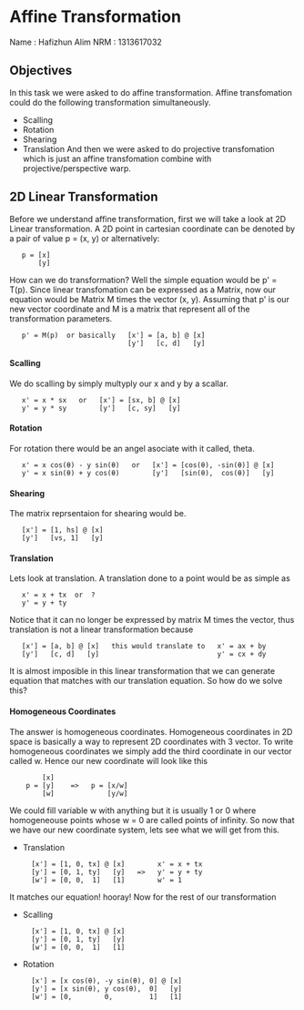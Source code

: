 # Affine Transformation

Name : Hafizhun Alim
NRM  : 1313617032

## Objectives
In this task we were asked to do affine transformation. Affine transfomation could do the following transformation simultaneously.
* Scalling
* Rotation
* Shearing
* Translation
And then we were asked to do projective transfomation which is just an affine transfomation combine with projective/perspective warp.

## 2D Linear Transformation
Before we understand affine transformation, first we will take a look at 2D Linear transformation. A 2D point in cartesian coordinate can be denoted by a pair of value p = (x, y) or alternatively:
          
       p = [x] 
           [y]

How can we do transformation? Well the simple equation would be p' = T(p). Since linear transfomation can be expressed as a Matrix, now our equation would be Matrix M times the vector (x, y). Assuming that p' is our new vector coordinate and M is a matrix that represent all of the transformation parameters.

       p' = M(p)  or basically   [x'] = [a, b] @ [x]
                                 [y']   [c, d]   [y]
                               
#### Scalling
We do scalling by simply multyply our x and y by a scallar.

       x' = x * sx   or   [x'] = [sx, b] @ [x]
       y' = y * sy        [y']   [c, sy]   [y]
       
#### Rotation
For rotation there would be an angel asociate with it called, theta.

       x' = x cos(θ) - y sin(θ)   or   [x'] = [cos(θ), -sin(θ)] @ [x]
       y' = x sin(θ) + y cos(θ)        [y']   [sin(θ),  cos(θ)]   [y]
       
#### Shearing
The matrix reprsentaion for shearing would be.

       [x'] = [1, hs] @ [x]
       [y']   [vs, 1]   [y]
       
#### Translation
Lets look at translation. A translation done to a point would be as simple as
        
       x' = x + tx  or  ?
       y' = y + ty
       
Notice that it can no longer be expressed by matrix M times the vector, thus translation is not a linear transformation because
       
       [x'] = [a, b] @ [x]   this would translate to   x' = ax + by
       [y']   [c, d]   [y]                             y' = cx + dy
       
It is almost imposible in this linear transformation that we can generate equation that matches with our translation equation. So how do we solve this?

#### Homogeneous Coordinates
The answer is homogeneous coordinates. Homogeneous coordinates in 2D space is basically a way to represent 2D coordinates with 3 vector. To write homogeneous coordinates we simply add the third coordinate in our vector called w. Hence our new coordinate will look like this

            [x]
        p = [y]    =>   p = [x/w]
            [w]             [y/w]

We could fill variable w with anything but it is usually 1 or 0 where homogeneouse points whose w = 0 are called points of infinity. 
So now that we have our new coordinate system, lets see what we will get from this.


* Translation 

        [x'] = [1, 0, tx] @ [x]        x' = x + tx 
        [y'] = [0, 1, ty]   [y]   =>   y' = y + ty
        [w'] = [0, 0,  1]   [1]        w' = 1
       
It matches our equation! hooray!
Now for the rest of our transformation

* Scalling

        [x'] = [1, 0, tx] @ [x]
        [y'] = [0, 1, ty]   [y]
        [w'] = [0, 0,  1]   [1]

* Rotation

        [x'] = [x cos(θ), -y sin(θ), 0] @ [x]
        [y'] = [x sin(θ), y cos(θ),  0]   [y]
        [w'] = [0,        0,         1]   [1]
       

       
       
       
       
       
       
       
       
       
       
